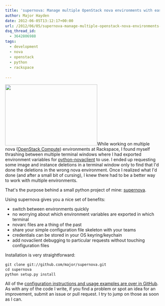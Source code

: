 ```yaml
---
title: 'supernova: Manage multiple OpenStack nova environments with ease'
author: Major Hayden
date: 2012-06-05T13:12:17+00:00
url: /2012/06/05/supernova-manage-multiple-openstack-nova-environments-with-ease/
dsq_thread_id:
  - 3642806988
tags:
  - development
  - nova
  - openstack
  - python
  - rackspace

---
```

[<img src="/wp-content/uploads/2012/06/firstworldproblems-multiplenovaenvironments-300x199.jpg" alt="" title="firstworldproblems-multiplenovaenvironments" width="300" height="199" class="alignright size-medium wp-image-3435" srcset="/wp-content/uploads/2012/06/firstworldproblems-multiplenovaenvironments-300x199.jpg 300w, /wp-content/uploads/2012/06/firstworldproblems-multiplenovaenvironments.jpg 551w" sizes="(max-width: 300px) 100vw, 300px" />][1]While working on multiple nova ([OpenStack Compute][2]) environments at Rackspace, I found myself thrashing between multiple terminal windows where I had exported environment variables for [python-novaclient][3] to use. I ended up requesting some image and instance deletions in a terminal window only to find that I'd done the deletions in the wrong nova environment. Once I realized what I'd done (and after a small bit of cursing), I knew there had to be a better way to work with multiple environments.

That's the purpose behind a small python project of mine: [supernova][4].

Using supernova gives you a nice set of benefits:

  * switch between environments quickly
  * no worrying about which environment variables are exported in which terminal
  * novarc files are a thing of the past
  * share your simple configuration file skeleton with your teams
  * credentials can be stored in your OS keyring/keychain
  * add novaclient debugging to particular requests without touching configuration files

Installation is very straightforward:

```
git clone git://github.com/major/supernova.git
cd supernova
python setup.py install
```


All of the [configuration instructions and usage examples are over in GitHub][4]. As with any of the code I write, if you find a problem or spot an idea for an improvement, submit an issue or pull request. I try to jump on those as soon as I can.

 [1]: http://major.io/wp-content/uploads/2012/06/firstworldproblems-multiplenovaenvironments.jpg
 [2]: http://openstack.org/projects/compute/
 [3]: https://github.com/openstack/python-novaclient
 [4]: http://major.github.com/supernova/
